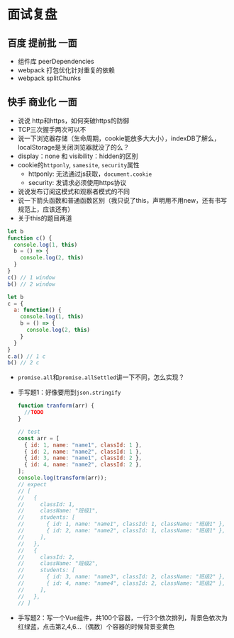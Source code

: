 # 面试复盘

## 百度 提前批 一面

+ 组件库 peerDependencies
+ webpack 打包优化针对重复的依赖
+ webpack splitChunks

## 快手 商业化 一面

+ 说说 http和https，如何突破https的防御
+ TCP三次握手两次可以不
+ 说一下浏览器存储（生命周期，cookie能放多大大小），indexDB了解么，localStorage是关闭浏览器就没了的么？
+ display：none 和 visibility：hidden的区别
+ cookie的`httponly`, `samesite`, `security`属性
  + httponly: 无法通过js获取，`document.cookie`
  + security: 发请求必须使用https协议
+ 说说发布订阅这模式和观察者模式的不同
+ 说一下箭头函数和普通函数区别（我只说了this，声明用不用new，还有书写规范上，应该还有）
+ 关于this的题目两道

~~~js
let b
function c() {
  console.log(1, this)
  b = () => {
    console.log(2, this)
  }
}
c() // 1 window
b() // 2 window
~~~

~~~js
let b
c = {
  a: function() {
    console.log(1, this)
    b = () => {
      console.log(2, this)
    }
  }
}
c.a() // 1 c
b() // 2 c
~~~

+ `promise.all`和`promise.allSettled`讲一下不同，怎么实现？

+ 手写题1：好像要用到`json.stringify`

  ~~~js
  function tranform(arr) {
    //TODO
  }
  
  // test
  const arr = [
    { id: 1, name: "name1", classId: 1 },
    { id: 2, name: "name2", classId: 1 },
    { id: 3, name: "name1", classId: 2 },
    { id: 4, name: "name2", classId: 2 },
  ];
  console.log(transform(arr));
  // expect
  // [
  //   {
  //     classId: 1,
  //     className: "班级1",
  //     students: [
  //       { id: 1, name: "name1", classId: 1, className: "班级1" },
  //       { id: 2, name: "name2", classId: 1, className: "班级1" },
  //     ],
  //   },
  //   {
  //     classId: 2,
  //     className: "班级2",
  //     students: [
  //       { id: 3, name: "name3", classId: 2, className: "班级2" },
  //       { id: 4, name: "name4", classId: 2, className: "班级2" },
  //     ],
  //   },
  // ]
  ~~~

+ 手写题2：写一个Vue组件，共100个容器，一行3个依次排列，背景色依次为红绿蓝，点击第2,4,6...（偶数）个容器的时候背景变黄色